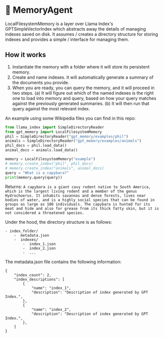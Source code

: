 # 🧠 MemoryAgent

LocalFilesystemMemory is a layer over Llama Index's GPTSimpleVectorIndex which
abstracts away the details of managing indexes saved on disk. It assumes /
creates a directory structure for storing indexes and provides a simple /
interface for managing them.

## How it works

1. Instantiate the memory with a folder where it will store its persistent memory.
2. Create and name indexes. It will automatically generate a summary of the documents you provide.
3. When you are ready, you can query the memory, and it will proceed in two steps. (a) It will figure out which of the named indexes is the right one to load into memory and query, based on how your query matches against the previously generated summaries. (b) It will then run that query against the most relevant index.

An example using some Wikipedia files you can find in this repo:

```python
from llama_index import SimpleDirectoryReader
from gpt_memory import LocalFilesystemMemory
phil = SimpleDirectoryReader("gpt_memory/examples/phil")
animals = SimpleDirectoryReader("gpt_memory/examples/animals")
phil_docs = phil.load_data()
animal_docs = animals.load_data()

memory = LocalFilesystemMemory("example")
# memory.create_index("phil", phil_docs)
# memory.create_index("animals", animal_docs)
query = "What is a capybara?"
print(memory.query(query))
```

Returns: ```A capybara is a giant cavy rodent native to South America, which is the largest living rodent and a member of the genus Hydrochoerus. It inhabits savannas and dense forests, lives near bodies of water, and is a highly social species that can be found in groups as large as 100 individuals. The capybara is hunted for its meat and hide and also for grease from its thick fatty skin, but it is not considered a threatened species.```


Under the hood, the directory structure is as follows:
```
- index_folder/
    -  metadata.json
    -  indexes/
        -  index_1.json
        -  index_2.json
        -  ...
```

The metadata.json file contains the following information:

```
{
    "index_count": 2,
    "index_descriptions": [
        {
            "name": "index_1",
            "description": "Description of index generated by GPT Index.",
        },
        {
            "name": "index_2",
            "description": "Description of index generated by GPT Index.",
        },
    ]
}
```


